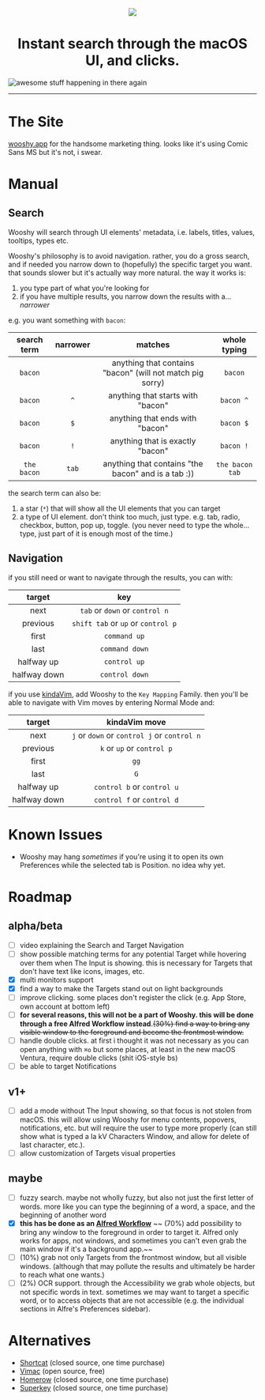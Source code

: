 <div align="center">
    <img src="https://github.com/godbout/Wooshy.docs/blob/master/assets/icon.png">
    <h1>Instant search through the macOS UI, and clicks.</h1>
</div>

![awesome stuff happening in there again](https://raw.githubusercontent.com/godbout/Wooshy.docs/master/assets/gif.gif "hehe again")

---

# The Site

[wooshy.app](https://wooshy.app) for the handsome marketing thing. looks like it's using Comic Sans MS but it's not, i swear.

# Manual

## Search

Wooshy will search through UI elements' metadata, i.e. labels, titles, values, tooltips, types etc.

Wooshy's philosophy is to avoid navigation.
rather, you do a gross search, and if needed you narrow down to (hopefully) the specific target you want.
that sounds slower but it's actually way more natural. the way it works is:

1. you type part of what you're looking for
2. if you have multiple results, you narrow down the results with a... _narrower_

e.g. you want something with `bacon`:

| search term     | narrower | matches                                                   | whole typing                                   
| :---:            | :---:    |  :---:                                                     | :---:
| `bacon`           |          | anything that contains "bacon" (will not match pig sorry) | `bacon`
| `bacon`           | `^`        | anything that starts with "bacon"                         | `bacon ^` 
| `bacon`           | `$`        | anything that ends with "bacon"                           | `bacon $`
| `bacon`           | `!`        | anything that is exactly "bacon"                          | `bacon !`
| `the bacon`       | `tab`      | anything that contains "the bacon" and is a tab :))       | `the bacon tab`

the search term can also be:
1. a star (`*`) that will show all the UI elements that you can target
2. a type of UI element. don't think too much, just type. e.g. tab, radio, checkbox, button, pop up, toggle. (you never need to type the whole... type, just part of it is enough most of the time.)

## Navigation

if you still need or want to navigate through the results, you can with:

| target         | key | 
| :---:           | :---:
| next           | `tab` or `down` or `control n`
| previous        | `shift tab` or `up` or `control p`
| first           | `command up`
| last           | `command down`
| halfway up       | `control up`
| halfway down       | `control down`

if you use [kindaVim](https://github.com/godbout/kindaVim.docs), add Wooshy to the `Key Mapping` Family. then you'll be able to navigate with Vim moves by entering Normal Mode and:

| target         | kindaVim move | 
| :---:           | :---: 
| next           | `j` or `down` or `control j` or `control n`
| previous        | `k` or `up` or `control p`
| first           | `gg`
| last           | `G`
| halfway up       | `control b` or `control u` 
| halfway down       | `control f` or `control d`



# Known Issues

* Wooshy may hang _sometimes_ if you're using it to open its own Preferences while the selected tab is Position.
no idea why yet.

# Roadmap

## alpha/beta

- [ ] video explaining the Search and Target Navigation
- [ ] show possible matching terms for any potential Target while hovering over them when The Input is showing.
this is necessary for Targets that don't have text like icons, images, etc.
- [x] multi monitors support
- [x] find a way to make the Targets stand out on light backgrounds
- [ ] improve clicking. some places don't register the click (e.g. App Store, own account at bottom left)
- [ ] **for several reasons, this will not be a part of Wooshy. this will be done through a free Alfred Workflow instead**.~~(30%) find a way to bring any visible window to the foreground and become the frontmost window.~~
- [ ] handle double clicks. at first i thought it was not necessary as you can open anything with `⌘o` but some places, at least in the new macOS Ventura, require double clicks (shit iOS-style bs)
- [ ] be able to target Notifications

## v1+

- [ ] add a mode without The Input showing, so that focus is not stolen from macOS.
this will allow using Wooshy for menu contents, popovers, notifications, etc.
but will require the user to type more properly (can still show what is typed a la kV Characters Window, and allow for delete of last character, etc.).
- [ ] allow customization of Targets visual properties

## maybe

- [ ] fuzzy search. maybe not wholly fuzzy, but also not just the first letter of words. more like you can type the beginning of a word, a space, and the beginning of another word
- [x] **this has be done as an [Alfred Workflow](https://github.com/godbout/WooshyWindowToTheForeground)** ~~ (70%) add possibility to bring any window to the foreground in order to target it. Alfred only works for apps, not windows, and sometimes you can't even grab the main window if it's a background app.~~
- [ ] (10%) grab not only Targets from the frontmost window, but all visible windows.
(although that may pollute the results and ultimately be harder to reach what one wants.)
- [ ] (2%) OCR support.
through the Accessibility we grab whole objects, but not specific words in text.
sometimes we may want to target a specific word, or to access objects that are not accessible (e.g. the individual sections in Alfre's Preferences sidebar).

# Alternatives

* [Shortcat](https://shortcatapp.com) (closed source, one time purchase)
* [Vimac](https://github.com/dexterleng/vimac) (open source, free)
* [Homerow](https://www.homerow.app) (closed source, one time purchase)
* [Superkey](https://superkey.app) (closed source, one time purchase)
